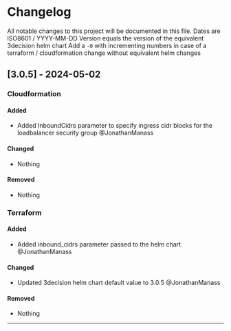 # Changelog
All notable changes to this project will be documented in this file.
Dates are ISO8601 / YYYY-MM-DD
Version equals the version of the equivalent 3decision helm chart
Add a `-0` with incrementing numbers in case of a terraform / cloudformation change without equivalent helm changes 

## [3.0.5] - 2024-05-02
### Cloudformation
#### Added
- Added InboundCidrs parameter to specify ingress cidr blocks for the loadbalancer security group @JonathanManass

#### Changed
- Nothing

#### Removed
- Nothing

### Terraform
#### Added
- Added inbound_cidrs parameter passed to the helm chart @JonathanManass

#### Changed
- Updated 3decision helm chart default value to 3.0.5 @JonathanManass

#### Removed
- Nothing
---
